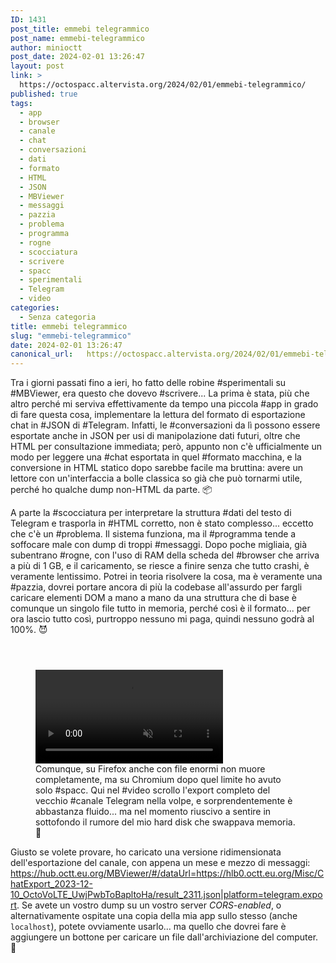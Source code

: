 ```yaml
---
ID: 1431
post_title: emmebi telegrammico
post_name: emmebi-telegrammico
author: minioctt
post_date: 2024-02-01 13:26:47
layout: post
link: >
  https://octospacc.altervista.org/2024/02/01/emmebi-telegrammico/
published: true
tags:
  - app
  - browser
  - canale
  - chat
  - conversazioni
  - dati
  - formato
  - HTML
  - JSON
  - MBViewer
  - messaggi
  - pazzia
  - problema
  - programma
  - rogne
  - scocciatura
  - scrivere
  - spacc
  - sperimentali
  - Telegram
  - video
categories:
  - Senza categoria
title: emmebi telegrammico
slug: "emmebi-telegrammico"
date: 2024-02-01 13:26:47
canonical_url:   https://octospacc.altervista.org/2024/02/01/emmebi-telegrammico/
---
```

<!-- wp:paragraph -->
<p markdown="1">Tra i giorni passati fino a ieri, ho fatto delle robine #sperimentali su #MBViewer, era questo che dovevo #scrivere... La prima è stata, più che altro perché mi serviva effettivamente da tempo una piccola #app in grado di fare questa cosa, implementare la lettura del formato di esportazione chat in #JSON di #Telegram. Infatti, le #conversazioni da lì possono essere esportate anche in JSON per usi di manipolazione dati futuri, oltre che HTML per consultazione immediata; però, appunto non c'è ufficialmente un modo per leggere una #chat esportata in quel #formato macchina, e la conversione in HTML statico dopo sarebbe facile ma bruttina: avere un lettore con un'interfaccia a bolle classica so già che può tornarmi utile, perché ho qualche dump non-HTML da parte. 📦️</p>
<!-- /wp:paragraph -->

<!-- wp:paragraph -->
<p markdown="1">A parte la #scocciatura per interpretare la struttura #dati del testo di Telegram e trasporla in #HTML corretto, non è stato complesso... eccetto che c'è un #problema. Il sistema funziona, ma il #programma tende a soffocare male con dump di troppi #messaggi. Dopo poche migliaia, già subentrano #rogne, con l'uso di RAM della scheda del #browser che arriva a più di 1 GB, e il caricamento, se riesce a finire senza che tutto crashi, è veramente lentissimo. Potrei in teoria risolvere la cosa, ma è veramente una #pazzia, dovrei portare ancora di più la codebase all'assurdo per fargli caricare elementi DOM a mano a mano da una struttura che di base è comunque un singolo file tutto in memoria, perché così è il formato... per ora lascio tutto così, purtroppo nessuno mi paga, quindi nessuno godrà al 100%. 😈️</p>
<!-- /wp:paragraph -->

<!-- wp:paragraph -->
<p markdown="1"></p>
<!-- /wp:paragraph -->

<!-- wp:gallery {"linkTo":"none"} -->
<figure class="wp-block-gallery has-nested-images columns-default is-cropped"><!-- wp:image {"id":1429,"sizeSlug":"large","linkDestination":"none"} -->
<figure class="wp-block-image size-large"><img src="https://octospacc.github.io/microblog-mirror/assets/uploads/2024/02/Screenshot-from-2024-01-24-21-59-14-960x520.png" alt="" class="wp-image-1429"/></figure>
<!-- /wp:image -->

<!-- wp:image {"id":1428,"sizeSlug":"large","linkDestination":"none"} -->
<figure class="wp-block-image size-large"><img src="https://octospacc.github.io/microblog-mirror/assets/uploads/2024/02/Screenshot-from-2024-01-24-23-02-36-960x254.png" alt="" class="wp-image-1428"/></figure>
<!-- /wp:image -->

<!-- wp:image {"id":1427,"sizeSlug":"large","linkDestination":"none"} -->
<figure class="wp-block-image size-large"><img src="https://octospacc.github.io/microblog-mirror/assets/uploads/2024/02/Screenshot-from-2024-01-24-23-04-49-960x524.png" alt="" class="wp-image-1427"/></figure>
<!-- /wp:image --></figure>
<!-- /wp:gallery -->

<!-- wp:video {"id":1430} -->
<figure class="wp-block-video"><video controls muted src="https://octospacc.github.io/microblog-mirror/assets/uploads/2024/02/simplescreenrecorder-2024-01-25_00.11.13.mp4"></video><figcaption class="wp-element-caption">Comunque, su Firefox anche con file enormi non muore completamente, ma su Chromium dopo quel limite ho avuto solo #spacc. Qui nel #video scrollo l'export completo del vecchio #canale Telegram nella volpe, e sorprendentemente è abbastanza fluido... ma nel momento riuscivo a sentire in sottofondo il rumore del mio hard disk che swappava memoria. 💽️</figcaption></figure>
<!-- /wp:video -->

<!-- wp:paragraph -->
<p markdown="1"></p>
<!-- /wp:paragraph -->

<!-- wp:paragraph -->
<p markdown="1">Giusto se volete provare, ho caricato una versione ridimensionata dell'esportazione del canale, con appena un mese e mezzo di messaggi: <a href="https://hub.octt.eu.org/MBViewer/#/dataUrl=https://hlb0.octt.eu.org/Misc/ChatExport_2023-12-10_OctoVoLTE_UwjPwbToBapltoHa/result_2311.json|platform=telegram.export">https://hub.octt.eu.org/MBViewer/#/dataUrl=https://hlb0.octt.eu.org/Misc/ChatExport_2023-12-10_OctoVoLTE_UwjPwbToBapltoHa/result_2311.json|platform=telegram.export</a>. Se avete un vostro dump su un vostro server <em>CORS-enabled</em>, o alternativamente ospitate una copia della mia app sullo stesso (anche <code>localhost</code>), potete ovviamente usarlo... ma quello che dovrei fare è aggiungere un bottone per caricare un file dall'archiviazione del computer. 🔘️</p>
<!-- /wp:paragraph -->